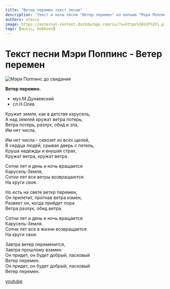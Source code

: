 ```yaml
---
title: "Ветер перемен текст песни"
description: 'Текст и ноты песни "Ветер перемен" из вильма "Мэри Поппинс досвиданья"'
authors: stavis
image: https://external-content.duckduckgo.com/iu/?u=https%3A%2F%2Fi.pinimg.com%2F736x%2Fd8%2Ff5%2F05%2Fd8f505b90159cd67ba9b064e2cd11c74--photo-products-mary-poppins.jpg&f=1&nofb=1&ipt=235f3c83bb6a81a6df216f3fcd81f02b4052ad4f65a481e7b5313e33156d3364&ipo=images
tags: [music, hobbies]
---
```

# Текст песни Мэри Поппинс - Ветер перемен

![Мэри Поппинс до свидания](https://thumbs.dfs.ivi.ru/storage4/contents/a/a/5b2b7bf95faf1aebd34374f91cabda.jpg/400x226/)

**Ветер перемен.**
- муз.М.Дунаевский
- сл.Н.Олев

<!--truncate-->

Кружит земля, как в детстве карусель,  
А над землей кружат ветра потерь,  
Ветра потерь, разлук, обид и зла,  
Им нет числа,

Им нет числа - сквозят из всех щелей,  
В сердца людей, срывая дверь с петель,  
Круша надежды и внушая страх,  
Кружат ветра, кружат ветра.  

Сотни лет и день и ночь вращается  
Карусель-Земля,  
Сотни лет все ветры возвращаются  
Hа круги своя.

Hо есть на свете ветер перемен,  
Он прилетит, прогнав ветра измен,  
Развеет он, когда прийдет пора  
Ветра разлук, обид ветра.

Сотни лет и день и ночь вращается  
Карусель-Земля.  
Сотни лет все в жизни возвращается  
Hа круги своя.  

Завтра ветер переменится,  
Завтра прошлому взамен  
Он придет, он будет добрый, ласковый  
Ветер перемен.  
Он придет, он будет добрый, ласковый  
Ветер перемен.  

[youtube](https://youtu.be/C-HJ7qHCksA)
